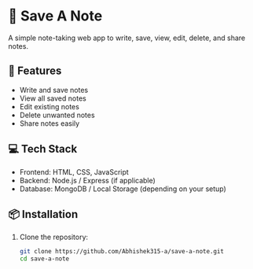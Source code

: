 # 📝 Save A Note

A simple note-taking web app to write, save, view, edit, delete, and share notes.

## 🚀 Features
- Write and save notes
- View all saved notes
- Edit existing notes
- Delete unwanted notes
- Share notes easily

## 💻 Tech Stack
- Frontend: HTML, CSS, JavaScript  
- Backend: Node.js / Express (if applicable)  
- Database: MongoDB / Local Storage (depending on your setup)

## 📦 Installation
1. Clone the repository:
   ```bash
   git clone https://github.com/Abhishek315-a/save-a-note.git
   cd save-a-note

